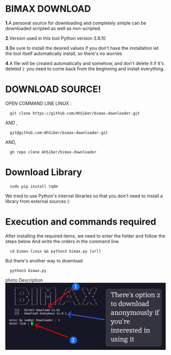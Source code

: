 # BIMAX DOWNLOAD

<b>1</b>.A personal source for downloading and completely simple can be downloaded scripted as well as non-scripted.

<b>2</b>.Version used in this tool Python version 3.8.10

<b>3</b>.Be sure to install the desired values if you don't have the installation let the tool itself automatically install, so there's no worries


<b>4</b>.A file will be created automatically and somehow, and don't delete it if it's deleted (: you need to come back from the beginning and install everything.


# DOWNLOAD SOURCE!

OPEN COMMAND LINE LINUX :

      git clone https://github.com/AhSiber/bimax-downloader.git

AND ,

      git@github.com:AhSiber/bimax-downloader.git
AND,

      gh repo clone AhSiber/bimax-downloader


# Download Library

      sudo pip install tqdm

We tried to use Python's internal libraries so that you don't need to install a library from external sources (:

# Execution and commands required

After installing the required items, we need to enter the folder and follow the steps below
And write the orders in the command line.

      cd bimax-linux && python3 bimax.py [url]

But there's another way to download

      python3 bimax.py

photo Description
<img src="./Untitled.png">
